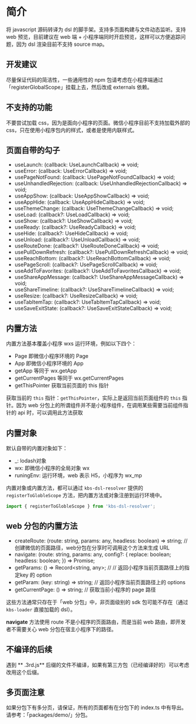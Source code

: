# 简介

将 javascript 源码转译为 dsl 的脚手架。支持多页面构建与文件动态监听。支持 web 预览，目前建议在 web 端 + 小程序端同时开启预览，这样可以方便追踪问题，因为 dsl 渲染目前不支持 source map。


## 开发建议

尽量保证代码的简洁性，一些通用性的 npm 包请考虑在小程序端通过「registerGlobalScope」挂载上去，然后改成 externals 依赖。


## 不支持的功能

不要尝试加载 css，因为是面向小程序的页面。微信小程序目前不支持加载外部的 css，只在使用小程序包内的样式，或者是使用内联样式。


## 页面自带的勾子

- useLaunch: (callback: UseLaunchCallback) => void;
- useError: (callback: UseErrorCallback) => void;
- usePageNotFound: (callback: UsePageNotFoundCallback) => void;
- useUnhandledRejection: (callback: UseUnhandledRejectionCallback) => void;
- useAppShow: (callback: UseAppShowCallback) => void;
- useAppHide: (callback: UseAppHideCallback) => void;
- useThemeChange: (callback: UseThemeChangeCallback) => void;
- useLoad: (callback?: UseLoadCallback) => void;
- useShow: (callback?: UseShowCallback) => void;
- useReady: (callback?: UseReadyCallback) => void;
- useHide: (callback?: UseHideCallback) => void;
- useUnload: (callback?: UseUnloadCallback) => void;
- useRouteDone: (callback?: UseRouteDoneCallback) => void;
- usePullDownRefresh: (callback?: UsePullDownRefreshCallback) => void;
- useReachBottom: (callback?: UseReachBottomCallback) => void;
- usePageScroll: (callback?: UsePageScrollCallback) => void;
- useAddToFavorites: (callback?: UseAddToFavoritesCallback) => void;
- useShareAppMessage: (callback?: UseShareAppMessageCallback) => void;
- useShareTimeline: (callback?: UseShareTimelineCallback) => void;
- useResize: (callback?: UseResizeCallback) => void;
- useTabItemTap: (callback?: UseTabItemTapCallback) => void;
- useSaveExitState: (callback?: UseSaveExitStateCallback) => void;

## 内置方法

内置方法基本覆盖小程序 wxs 运行环境，例如以下四个：
- Page 即微信小程序环境的 Page
- App 即微信小程序环境的 App
- getApp 等同于 wx.getApp
- getCurrentPages 等同于 wx.getCurrentPages
- getThisPointer 获取当前页面的 this 指针

获取当前的 `this` 指针：`getThisPointer`，实际上是返回当前页面组件的 `this` 指针。因为 web 分包上的所谓组件并不是小程序组件，在调用某些需要当前组件指针的 api 时，可以调用此方法获取

## 内置对象

默认自带的内置对象如下：
- _: lodash对象
- wx: 即微信小程序的全局对象 wx
- runingEnv: 运行环境，web 表示 H5，小程序为 wx_mp

内置对象或内置方法，都可以通过 `kbs-dsl-resolver` 提供的 `registerToGlobleScope` 方法，把内置方法或对象注册到运行环境中。

```javascript
import { registerToGlobleScope } from 'kbs-dsl-resolver';
```

## web 分包的内置方法

- createRoute: (route: string, params: any, headless: boolean) => string; // 创建微信的页面路径，web分包在分享时可调用这个方法来生成 URL
- navigate: (route: string, params: any, config?: { replace: boolean; headless: boolean; }) => Promise<boolean>; 
- getParams: () => Record<string, any>; // // 返回小程序当前页面路径上的指定key 的 option
- getParam: (key: string) => string; // 返回小程序当前页面路径上的 options
- getCurrentPage: () => string; // 获取当前小程序的 page 路径

这些方法通常只存在于「web 分包」中，非页面级别的 sdk 包可能不存在（通过 `kbs-loader` 直接加载的 dsl）。

**navigate** 方法使用 route 不是小程序的页面路由，而是当前 web 路由，即开发者不需要关心 web 分包在宿主小程序下的路径。

## 不编译的后续

遇到 ** .3rd.js** 后缀的文件不编译，如果有第三方包（已经编译好的）可以考虑改用这个后缀。

## 多页面注意

如果分包下有多分页，请保证，所有的页面都有在分包下的 index.ts 中有导出。请参考：「packages/demo/」分包。

